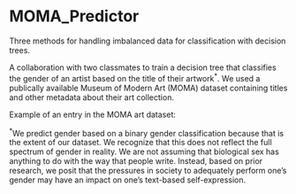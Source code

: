 # MOMA_Predictor
Three methods for handling imbalanced data for classification with decision trees. 

A collaboration with two classmates to train a decision tree that classifies the gender of an artist based on the title of their artwork<sup>*</sup>. We used a publically available Museum of Modern Art (MOMA) dataset containing titles and other metadata about their art collection. 

Example of an entry in the MOMA art dataset:







<sup>*</sup>We predict gender based on a binary gender classification because that is the extent of our dataset. We recognize that this does not reflect the full spectrum of gender in reality. We are not assuming that biological sex has anything to do with the way that people write. Instead, based on prior research, we posit that the pressures in society to adequately perform one’s gender may have an impact on one’s text-based self-expression.
